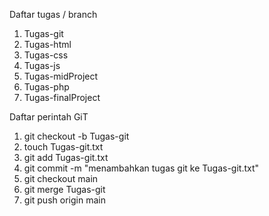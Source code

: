 Daftar tugas / branch

1. Tugas-git
2. Tugas-html
3. Tugas-css
4. Tugas-js
5. Tugas-midProject
6. Tugas-php
7. Tugas-finalProject

Daftar perintah GiT

1.  git checkout -b Tugas-git
2.  touch Tugas-git.txt
3. git add Tugas-git.txt
4. git commit -m "menambahkan tugas git ke Tugas-git.txt"
5. git checkout main
6. git merge Tugas-git
7. git push origin main